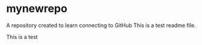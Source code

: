 # mynewrepo
A repository created to learn connecting to GitHub
This is a test readme file.

This is a test